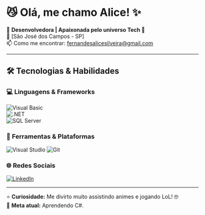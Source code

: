 # 😼 Olá, me chamo Alice! ✨

🚀 **Desenvolvedora | Apaixonada pelo universo Tech 💫**  
📍 [São José dos Campos - SP]  
📫 Como me encontrar: [fernandesalicesilveira@gmail.com](fernandesalicesilveira@gmail.com)  

---

## 🛠 **Tecnologias & Habilidades**  

### 💻 Linguagens & Frameworks  
![Visual Basic](https://img.shields.io/badge/Visual_Basic-512BD4?style=for-the-badge&logo=.net&logoColor=white)  
![.NET](https://img.shields.io/badge/.NET-512BD4?style=for-the-badge&logo=dotnet&logoColor=white)  
![SQL Server](https://img.shields.io/badge/Microsoft_SQL_Server-CC2927?style=for-the-badge&logo=microsoft-sql-server&logoColor=white) 

### 🧰 Ferramentas & Plataformas  
![Visual Studio](https://img.shields.io/badge/Visual_Studio-5C2D91?style=for-the-badge&logo=visual-studio&logoColor=white)
![Git](https://img.shields.io/badge/Git-E44C30?style=for-the-badge&logo=git&logoColor=white)  

### 🌐 Redes Sociais  
[![LinkedIn](https://img.shields.io/badge/LinkedIn-0077B5?style=for-the-badge&logo=linkedin&logoColor=white)](https://www.linkedin.com/in/alice-fernandes-488aa9191/)

---

⭐ **Curiosidade:** Me divirto muito assistindo animes e jogando LoL! 🤓  
📌 **Meta atual:** Aprendendo C#.  

<!--
*italico* ou _italico_
**negrito** ou __negrito__
___negrito e italico___

-Lista 1
- Lista 2
  - Sublista 1

[Texto da Imagem](link da imagem) -- para clicar no link da img
![Texto da imagem](link da imagem) -- aparece direto no perfil

`system.out.println();`

# ✨ Bem-vindos ao meu GitHub! ✨

 Cabeçalho
### Me chamo Alice, tenho 23 anos e sou de São José dos Campos - SP!
#### Título 4
##### Título 5
###### Título 6


## 📊 **Estatísticas do GitHub**  

![Estatísticas](https://github-readme-stats.vercel.app/api?username=seu-usuario&show_icons=true&theme=dracula)  
![Linguagens mais usadas](https://github-readme-stats.vercel.app/api/top-langs/?username=seu-usuario&layout=compact&theme=dracula)  

---

## 🔥 **Projetos Destacados**  

### 🚀 [Projeto Incrível](https://github.com/seu-usuario/projeto-incrivel)  
📌 Descrição breve do projeto e seu impacto.  
![Badge](https://img.shields.io/badge/Status-Em%20Desenvolvimento-green)  

### 🌟 [Outro Projeto](https://github.com/seu-usuario/outro-projeto)  
📌 Outra descrição chamativa.  

---

## 📝 **Blog/Artigos**  

✍️ Escrevo sobre [tópico] em [link do blog]. Confira meus últimos posts:  
- [Artigo 1](https://exemplo.com/artigo1)  
- [Artigo 2](https://exemplo.com/artigo2)  

---



**alicesfer/alicesfer** is a ✨ _special_ ✨ repository because its `README.md` (this file) appears on your GitHub profile.

Here are some ideas to get you started:

- 🔭 I’m currently working on ...
- 🌱 I’m currently learning ...
- 👯 I’m looking to collaborate on ...
- 🤔 I’m looking for help with ...
- 💬 Ask me about ...
- 📫 How to reach me: ...
- 😄 Pronouns: ...
- ⚡ Fun fact: ...
-->
